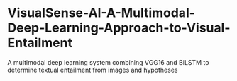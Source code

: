 # VisualSense-AI-A-Multimodal-Deep-Learning-Approach-to-Visual-Entailment
A multimodal deep learning system combining VGG16 and BiLSTM to determine textual entailment from images and hypotheses
